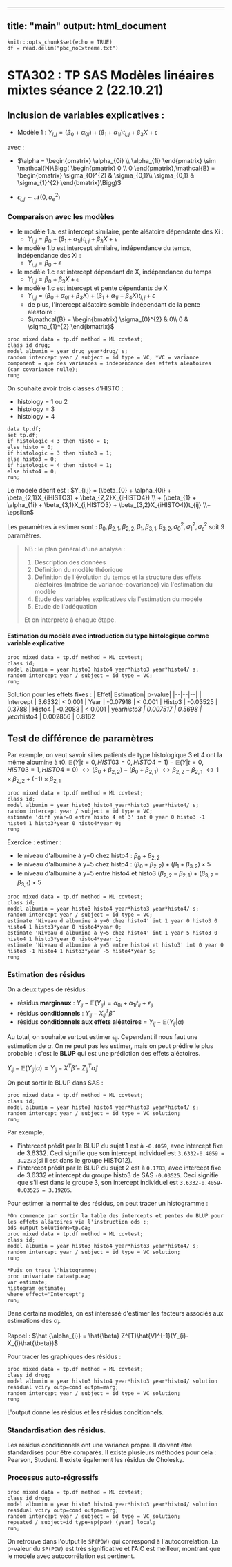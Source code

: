 
---
title: "main"
output: html_document
---

```{r setup, include=FALSE}
knitr::opts_chunk$set(echo = TRUE)
df = read.delim("pbc_noExtreme.txt")
```

# STA302 : TP SAS Modèles linéaires mixtes séance 2 (22.10.21)

## Inclusion de variables explicatives :

- Modèle 1 :
$Y_{i,j} = (\beta_{0} + \alpha_{0i}) + (\beta_{1} + \alpha_{1i})t_{i,j} + \beta_{3}X + \epsilon$

avec :
- $\alpha = \begin{pmatrix} \alpha_{0i} \\ \alpha_{1i} \end{pmatrix} \sim \mathcal{N}\Bigg( \begin{pmatrix}  0 \\ 0 \end{pmatrix},\mathcal{B} = \begin{bmatrix}  
\sigma_{0}^{2} & \sigma_{0,1}\\  
\sigma_{0,1} & \sigma_{1}^{2}   
\end{bmatrix}\Bigg)$

- $\epsilon_{i,j} \sim \mathcal{N}\big(0,\sigma_{e}^{2}\big)$

### Comparaison avec les modèles 

- le modèle 1.a. est intercept similaire, pente aléatoire dépendante des Xi :
	- $Y_{i,j} = \beta_{0} + (\beta_{1} + \alpha_{1i})t_{i,j} + \beta_{3}X + \epsilon$
- le modèle 1.b est intercept similaire, indépendance du temps, indépendance des Xi :
	- $Y_{i,j} = \beta_{0} + \epsilon$
- le modèle 1.c est intercept dépendant de X, indépendance du temps
	- $Y_{i,j} = \beta_{0} + \beta_{3}X + \epsilon$
- le modèle 1.c est intercept et pente dépendants de X
	- $Y_{i,j} = (\beta_{0} + \alpha_{0i} + \beta_{3}X ) + (\beta_{1} + \alpha_{1i} + \beta_{4}X)t_{i,j} + \epsilon$
	- de plus, l'intercept aléatoire semble indépendant de la pente aléatoire :
	- $\mathcal{B} = \begin{bmatrix}  
\sigma_{0}^{2} & 0\\  
0 & \sigma_{1}^{2}   
\end{bmatrix}$

```
proc mixed data = tp.df method = ML covtest;
class id drug;
model albumin = year drug year*drug/ s;
random intercept year / subject = id type = VC; *VC = variance component = que des variances = indépendance des effets aléatoires (car covariance nulle);
run;
```



On souhaite avoir trois classes d'HISTO :

- histology = 1 ou 2
- histology = 3
- histology = 4

```
data tp.df;
set tp.df;
if histologic < 3 then histo = 1;
else histo = 0;
if histologic = 3 then histo3 = 1;
else histo3 = 0;
if histologic = 4 then histo4 = 1;
else histo4 = 0;
run;
```

Le modèle décrit est :
$Y_{i,j} = (\beta_{0} + \alpha_{0i} + \beta_{2,1}X_{iHISTO3} + \beta_{2,2}X_{iHISTO4}) \\ + (\beta_{1} + \alpha_{1i} + \beta_{3,1}X_{i,HISTO3} + \beta_{3,2}X_{iHISTO4})t_{ij} \\+ \epsilon$

Les paramètres à estimer sont : $\beta_{0},\beta_{2,1},\beta_{2,2},\beta_{1}, \beta_{3,1},\beta_{3,2},\sigma_{0}^{2},\sigma_{1}^{2},\sigma_{\epsilon}^{2}$ soit 9 paramètres.

> NB : le plan général d'une analyse :
> 1. Description des données
> 2. Définition du modèle théorique
> 3. Définition de l'évolution du temps et la structure des effets aléatoires (matrice de variance-covariance) via l'estimation du modèle
> 4. Etude des variables explicatives via l'estimation du modèle
> 5. Etude de l'adéquation
> 
> Et on interprète à chaque étape.

#### Estimation du modèle avec introduction du type histologique comme variable explicative

```
proc mixed data = tp.df method = ML covtest;
class id;
model albumin = year histo3 histo4 year*histo3 year*histo4/ s;
random intercept year / subject = id type = VC;
run;
```

Solution pour les effets fixes :
| Effet| Estimation| p-value|
|--|--|--|
| Intercept | 3.6332| < 0.001
| Year | -0.07918 | < 0.001
| Histo3 | -0.03525 | 0.3788
| Histo4 | -0.2083 | < 0.001
| year*histo3 | 0.007517 | 0.5698
| year*histo4 | 0.002856 | 0.8162


## Test de différence de paramètres

Par exemple, on veut savoir si les patients de type histologique 3 et 4 ont la même albumine à t0.
$\mathbb{E}(Y|t=0, HIST03 = 0, HISTO4 = 1) - \mathbb{E}(Y|t=0, HIST03 = 1, HISTO4 = 0)$
$\leftrightarrow (\beta_{0}+ \beta_{2,2}) - (\beta_{0} + \beta_{2,1})$
$\leftrightarrow \beta_{2,2} - \beta_{2,1}$
$\leftrightarrow 1 \times \beta_{2,2} + (-1) \times \beta_{2,1}$

```
proc mixed data = tp.df method = ML covtest;
class id;
model albumin = year histo3 histo4 year*histo3 year*histo4/ s;
random intercept year / subject = id type = VC;
estimate 'diff year=0 entre histo 4 et 3' int 0 year 0 histo3 -1 histo4 1 histo3*year 0 histo4*year 0;
run;
```

Exercice : estimer :
- le niveau d'albumine à y=0 chez histo4 : $\beta_{0}+\beta_{2,2}$
- le niveau d'albumine à y=5 chez histo4 : $(\beta_{0}+\beta_{2,2}) + (\beta_{1}+\beta_{3,2})\times5$
- le niveau d'albumine à y=5 entre histo4 et histo3 $(\beta_{2,2}-\beta_{2,1}) + (\beta_{3,2}-\beta_{3,1})\times5$

```
proc mixed data = tp.df method = ML covtest;
class id;
model albumin = year histo3 histo4 year*histo3 year*histo4/ s;
random intercept year / subject = id type = VC;
estimate 'Niveau d albumine à y=0 chez histo4' int 1 year 0 histo3 0 histo4 1 histo3*year 0 histo4*year 0;
estimate 'Niveau d albumine à y=5 chez histo4' int 1 year 5 histo3 0 histo4 1 histo3*year 0 histo4*year 1;
estimate 'Niveau d albumine à y=5 entre histo4 et histo3' int 0 year 0 histo3 -1 histo4 1 histo3*year -5 histo4*year 5;
run;
```

### Estimation des résidus

On a deux types de résidus :

- résidus **marginaux** : $Y_{ij}-\mathbb{E}(Y_{ij}) = \alpha_{0i} + \alpha_{1i}t_{ij} + \epsilon_{ij}$
- résidus **conditionnels** : $Y_{ij}-X^{T}_{ij}\hat{\beta}$
- résidus **conditionnels aux effets aléatoires** = $Y_{ij}-\mathbb{E}(Y_{ij}| \alpha)$

Au total, on souhaite surtout estimer $\epsilon_{ij}$. Cependant il nous faut une estimation de $\alpha$. On ne peut pas les estimer, mais on peut prédire le plus probable : c'est le **BLUP** qui est une prédiction des effets aléatoires.

$Y_{ij}-\mathbb{E}(Y_{ij}| \alpha) = Y_{ij}-X^{T}\hat{\beta}-Z_{ij}^{T}\hat{\alpha}_{i}$

On peut sortir le BLUP dans SAS :
```
proc mixed data = tp.df method = ML covtest;
class id;
model albumin = year histo3 histo4 year*histo3 year*histo4/ s;
random intercept year / subject = id type = VC solution;
run;
```
Par exemple,
- l'intercept prédit par le BLUP du sujet 1 est à `-0.4059`, avec intercept fixe de 3.6332. Ceci signifie que son intercept individuel est `3.6332-0.4059 = 3.2273`(si il est dans le groupe HISTO12).
- l'intercept prédit par le BLUP du sujet 2 est à `0.1783`,  avec intercept fixe de 3.6332 et intercept du groupe histo3 de SAS `-0.03525`. Ceci signifie que s'il est dans le groupe 3, son intercept individuel est  `3.6332-0.4059-0.03525 = 3.19205`.

Pour estimer la normalité des résidus, on peut tracer un histogramme :
```
*On commence par sortir la table des intercepts et pentes du BLUP pour les effets aléatoires via l'instruction ods :;
ods output SolutionR=tp.ea;
proc mixed data = tp.df method = ML covtest;
class id;
model albumin = year histo3 histo4 year*histo3 year*histo4/ s;
random intercept year / subject = id type = VC solution;
run;

*Puis on trace l'histogramme;
proc univariate data=tp.ea;
var estimate;
histogram estimate;
where effect='Intercept';
run;
```

Dans certains modèles, on est intéressé d'estimer les facteurs associés aux estimations des $\alpha_{i}$.

Rappel : $\hat {\alpha_{i}} = \hat{\beta} Z^{T}\hat{V}^{-1}(Y_{i}-X_{i}\hat{\beta})$

Pour tracer les graphiques des résidus : 

```
proc mixed data = tp.df method = ML covtest;
class id drug;
model albumin = year histo3 histo4 year*histo3 year*histo4/ solution residual vciry outp=cond outpm=marg;
random intercept year / subject = id type = VC solution;
run;
```

L'output donne les résidus et les résidus conditionnels.

### Standardisation des résidus.
Les résidus conditionnels ont une variance propre. Il doivent être standardisés pour être comparés. Il existe plusieurs méthodes pour cela : Pearson, Student. Il existe également les résidus de Cholesky.

### Processus auto-régressifs

```
proc mixed data = tp.df method = ML covtest;
class id drug;
model albumin = year histo3 histo4 year*histo3 year*histo4/ solution residual vciry outp=cond outpm=marg;
random intercept year / subject = id type = VC solution;
repeated / subject=id type=sp(pow) (year) local;
run;
```

On retrouve dans l'output le `SP(POW)` qui correspond à l'autocorrelation. La p-valeur du `SP(POW)` est très significative et l'AIC est meilleur, montrant que le modèle avec autocorrélation est pertinent.
